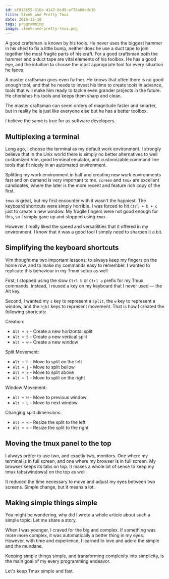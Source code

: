 ```yaml
---
id: ef018655-316e-4147-8cd9-af78a60edc1b
title: Sleek and Pretty Tmux
date: 2016-12-18
tags: programming
image: sleek-and-pretty-tmux.png
---
```


A good craftsman is known by his tools. He never uses the biggest hammer in
his shed to fix a little bump, neither does he use a duct tape to join together
the most fragile parts of his craft. For a good craftsman both the hammer and
a duct tape are vital elements of his toolbox. He has a good eye, and the
intuition to choose the most appropriate tool for every situation he faces.

A master craftsman goes even further. He knows that often there is no good
enough tool, and that he needs to invest his time to create tools in advance,
tools that will make him ready to tackle even grander projects in the future. He
cherishes his tools and keeps them sharp and clean.

The master craftsman can seem orders of magnitude faster and smarter, but in
reality he is just like everyone else but he has a better toolbox.

I believe the same is true for us software developers.

## Multiplexing a terminal

Long ago, I choose the terminal as my default work environment. I strongly
believe that in the Unix world there is simply no better alternatives to well
customized Vim, good terminal emulator, and customizable command line tools that
fit nicely in an automated environment.

Splitting my work environment in half and creating new work environments fast
and on demand is very important to me. `screen` and `tmux` are excellent
candidates, where the later is the more recent and feature rich copy of the
first.

`tmux` is great, but my first encounter with it wasn't the happiest. The
keyboard shortcuts were simply horrible. I was forced to hit `Ctrl + b + c` just
to create a new window. My fragile fingers were not good enough for this, so I
simply gave up and stopped using `tmux`.

However, I really liked the speed and versatilities that it offered in my
environment. I know that it was a good tool I simply need to sharpen it a bit.

## Simplifying the keyboard shortcuts

Vim thought me two important lessons: to always keep my fingers on the home row,
and to make my commands easy to remember. I wanted to replicate this behaviour
in my Tmux setup as well.

First, I stopped using the slow `Ctrl b` or `Ctrl a` prefix for my Tmux
commands. Instead, I reused a key on my keyboard that I never used &mdash; the
Alt key.

Second, I wanted my `s` key to represent a `split`, the `w` key to represent a
window, and the `hjkl` keys to represent movement. That is how I created the
following shortcuts:

Creation:

- `Alt + s` - Create a new horizontal split
- `Alt + S` - Create a new vertical split
- `Alt + w` - Create a new window

Split Movement:

- `Alt + h` - Move to split on the left
- `Alt + j` - Move to split bellow
- `Alt + k` - Move to split above
- `Alt + l` - Move to split on the right

Window Movement:

- `Alt + H` - Move to previous window
- `Alt + L` - Move to next window

Changing split dimensions:

- `Alt + <` - Resize the split to the left
- `Alt + >` - Resize the split to the right

## Moving the tmux panel to the top

I always prefer to use two, and exactly two, monitors. One where my terminal is
in full screen, and one where my browser is in full screen. My browser keeps its
tabs on top. It makes a whole lot of sense to keep my tmux tabs(windows) on the
top as well.

It reduced the time necessary to move and adjust my eyes between two screens.
Simple change, but it means a lot.

## Making simple things simple

You might be wondering, why did I wrote a whole article about such a simple
topic. Let me share a story.

When I was younger, I craved for the big and complex. If something was more more
complex, it was automatically a better thing in my eyes. However, with time and
experience, I learned to love and adore the simple and the mundane.

Keeping simple things simple, and transforming complexity into simplicity, is
the main goal of my every programming endeavor.

Let's keep Tmux simple and fast.
